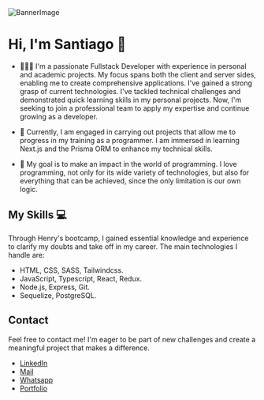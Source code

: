 <img src="https://i.ibb.co/R36BkxW/Banner.png" alt="BannerImage" />

# Hi, I'm Santiago 👋

- 👨🏻‍💻 I'm a passionate Fullstack Developer with experience in personal and academic projects. My focus spans both the client and server sides, enabling me to create comprehensive applications. I've gained a strong grasp of current technologies. I've tackled technical challenges and demonstrated quick learning skills in my personal projects. Now, I'm seeking to join a professional team to apply my expertise and continue growing as a developer.

- 🌱 Currently, I am engaged in carrying out projects that allow me to progress in my training as a programmer. I am immersed in learning Next.js and the Prisma ORM to enhance my technical skills.
- 🎯 My goal is to make an impact in the world of programming. I love programming, not only for its wide variety of technologies, but also for everything that can be achieved, since the only limitation is our own logic.

## My Skills 💻

Through Henry's bootcamp, I gained essential knowledge and experience to clarify my doubts and take off in my career. The main technologies I handle are:

- HTML, CSS, SASS, Tailwindcss.
- JavaScript, Typescript, React, Redux.
- Node.js, Express, Git.
- Sequelize, PostgreSQL.

## Contact

Feel free to contact me! I'm eager to be part of new challenges and create a meaningful project that makes a difference.
- [LinkedIn](https://www.linkedin.com/in/santiago-gavidia/)
- [Mail](mailto:gavdia1302@gmail.com)
- [Whatsapp](https://wa.me/+51958251204)
- [Portfolio](https://portfolio-gavidia.vercel.app/)


<!--
**GavidiaS/GavidiaS** is a ✨ _special_ ✨ repository because its `README.md` (this file) appears on your GitHub profile.

Here are some ideas to get you started:

- 🔭 I’m currently working on ...
- 🌱 I’m currently learning ...
- 👯 I’m looking to collaborate on ...
- 🤔 I’m looking for help with ...
- 💬 Ask me about ...
- 📫 How to reach me: ...
- 😄 Pronouns: ...
- ⚡ Fun fact: ...
-->

